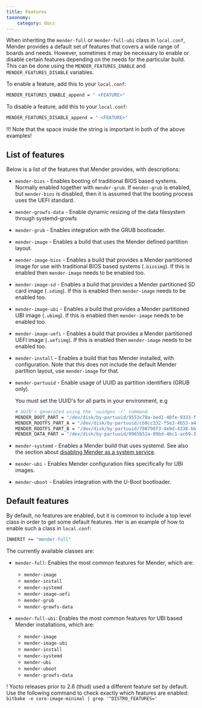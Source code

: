 ```yaml
---
title: Features
taxonomy:
    category: docs
---
```


When inheriting the `mender-full` or `mender-full-ubi` class in `local.conf`,
Mender provides a default set of features that covers a wide range of boards and
needs. However, sometimes it may be necessary to enable or disable certain
features depending on the needs for the particular build. This can be done
using the `MENDER_FEATURES_ENABLE` and `MENDER_FEATURES_DISABLE` variables.

To enable a feature, add this to your `local.conf`:

```bash
MENDER_FEATURES_ENABLE_append = " <FEATURE>"
```

To disable a feature, add this to your `local.conf`:

```bash
MENDER_FEATURES_DISABLE_append = " <FEATURE>"
```

!!! Note that the space inside the string is important in both of the above examples!


## List of features

Below is a list of the features that Mender provides, with descriptions:

* `mender-bios` - Enables booting of traditional BIOS based systems. Normally
  enabled together with `mender-grub`. If `mender-grub` is enabled, but
  `mender-bios` is disabled, then it is assumed that the booting process uses
  the UEFI standard.

* `mender-growfs-data` - Enable dynamic resizing of the data filesystem through systemd-growfs

* `mender-grub` - Enables integration with the GRUB bootloader.

* `mender-image` - Enables a build that uses the Mender defined partition
  layout.

* `mender-image-bios` - Enables a build that provides a Mender partitioned image
  for use with traditional BIOS based systems (`.biosimg`). If this is enabled
  then `mender-image` needs to be enabled too.

* `mender-image-sd` - Enables a build that provides a Mender partitioned SD card
  image (`.sdimg`). If this is enabled then `mender-image` needs to be enabled
  too.

* `mender-image-ubi` - Enables a build that provides a Mender partitioned UBI
  image (`.ubimg`). If this is enabled then `mender-image` needs to be enabled
  too.

* `mender-image-uefi` - Enables a build that provides a Mender partitioned UEFI
  image (`.uefiimg`). If this is enabled then `mender-image` needs to be enabled
  too.

* `mender-install` - Enables a build that has Mender installed, with
  configuration. Note that this does not include the default Mender partition
  layout, use `mender-image` for that.

* `mender-partuuid` - Enable usage of UUID as partition identifiers (GRUB only).

    You must set the UUID's for all parts in your environment, e.g

    ```bash
    # UUID's generated using the 'uuidgen -r' command
    MENDER_BOOT_PART = "/dev/disk/by-partuuid/9553c78a-bed1-40fe-9333-f7409e0585e5"
    MENDER_ROOTFS_PART_A = "/dev/disk/by-partuuid/cb8cc332-f5e3-4b53-a489-13d3a8dd5768"
    MENDER_ROOTFS_PART_B = "/dev/disk/by-partuuid/708798f3-4e9d-4338-bb69-bc92e0b51efb"
    MENDER_DATA_PART = "/dev/disk/by-partuuid/0965b52a-89bd-46c1-ac69-3b27fb6c2aae"
    ```

* `mender-systemd` - Enables a Mender build that uses systemd. See also the
  section about [disabling Mender as a system
  service](../../05.Customize-Mender/docs.md#disabling-mender-as-a-system-service).

* `mender-ubi` - Enables Mender configuration files specifically for UBI images.

* `mender-uboot` - Enables integration with the U-Boot bootloader.


## Default features

By default, no features are enabled, but it is common to include a top level
class in order to get some default features. Her is an example of how to enable
such a class in `local.conf`:

```bash
INHERIT += "mender-full"
```

The currently available classes are:

* `mender-full`: Enables the most common features for Mender, which are:
    * `mender-image`
    * `mender-install`
    * `mender-systemd`
    * `mender-image-uefi`
    * `mender-grub`
    * `mender-growfs-data`

* `mender-full-ubi`: Enables the most common features for UBI based Mender
  installations, which are:
    * `mender-image`
    * `mender-image-ubi`
    * `mender-install`
    * `mender-systemd`
    * `mender-ubi`
    * `mender-uboot`
    * `mender-growfs-data`

<!--AUTOVERSION: "Yocto releases prior to 2.6 (%)"/ignore-->
! Yocto releases prior to 2.6 (thud) used a different feature set by default. Use the following command to check exactly which features are enabled: `bitbake -e core-image-minimal | grep '^DISTRO_FEATURES='`

